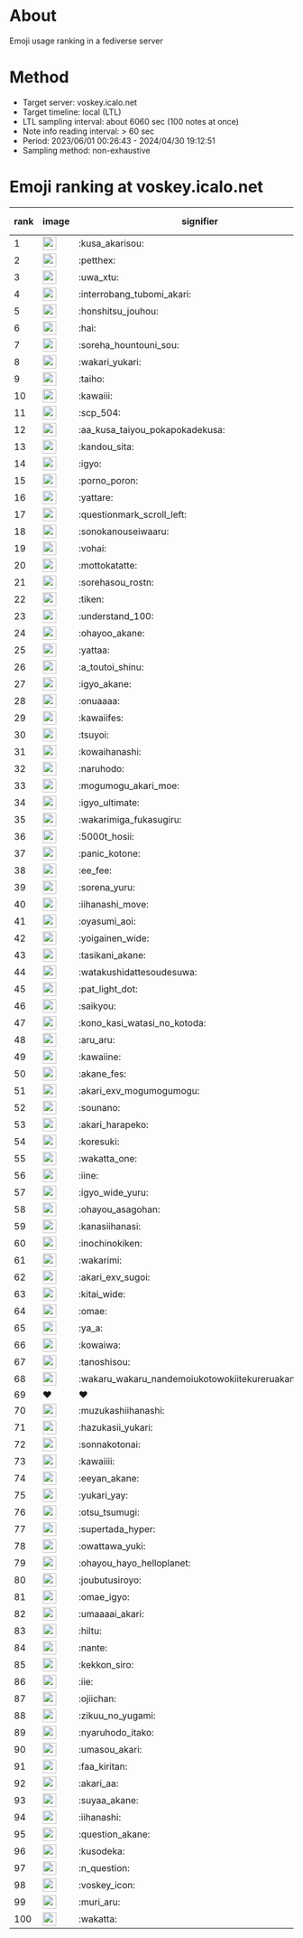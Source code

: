 # About
Emoji usage ranking in a fediverse server

# Method
- Target server: voskey.icalo.net
- Target timeline: local (LTL)
- LTL sampling interval: about 6060 sec (100 notes at once)
- Note info reading interval: > 60 sec
- Period: 2023/06/01 00:26:43 - 2024/04/30 19:12:51 
- Sampling method: non-exhaustive

# Emoji ranking at voskey.icalo.net

|rank|image|signifier|type|frequency score|
|----|----|----|----|----|
|1|<img height="24" src="https://voskey.icalo.net/emoji/kusa_akarisou.webp">|:kusa_akarisou:|custom|24585|
|2|<img height="24" src="https://voskey.icalo.net/emoji/petthex.webp">|:petthex:|custom|16880|
|3|<img height="24" src="https://voskey.icalo.net/emoji/uwa_xtu.webp">|:uwa_xtu:|custom|11163|
|4|<img height="24" src="https://voskey.icalo.net/emoji/interrobang_tubomi_akari.webp">|:interrobang_tubomi_akari:|custom|8461|
|5|<img height="24" src="https://voskey.icalo.net/emoji/honshitsu_jouhou.webp">|:honshitsu_jouhou:|custom|8162|
|6|<img height="24" src="https://voskey.icalo.net/emoji/hai.webp">|:hai:|custom|7262|
|7|<img height="24" src="https://voskey.icalo.net/emoji/soreha_hountouni_sou.webp">|:soreha_hountouni_sou:|custom|6588|
|8|<img height="24" src="https://voskey.icalo.net/emoji/wakari_yukari.webp">|:wakari_yukari:|custom|6474|
|9|<img height="24" src="https://voskey.icalo.net/emoji/taiho.webp">|:taiho:|custom|6445|
|10|<img height="24" src="https://voskey.icalo.net/emoji/kawaiii.webp">|:kawaiii:|custom|5402|
|11|<img height="24" src="https://voskey.icalo.net/emoji/scp_504.webp">|:scp_504:|custom|5378|
|12|<img height="24" src="https://voskey.icalo.net/emoji/aa_kusa_taiyou_pokapokadekusa.webp">|:aa_kusa_taiyou_pokapokadekusa:|custom|5375|
|13|<img height="24" src="https://voskey.icalo.net/emoji/kandou_sita.webp">|:kandou_sita:|custom|5000|
|14|<img height="24" src="https://voskey.icalo.net/emoji/igyo.webp">|:igyo:|custom|4280|
|15|<img height="24" src="https://voskey.icalo.net/emoji/porno_poron.webp">|:porno_poron:|custom|4081|
|16|<img height="24" src="https://voskey.icalo.net/emoji/yattare.webp">|:yattare:|custom|3964|
|17|<img height="24" src="https://voskey.icalo.net/emoji/questionmark_scroll_left.webp">|:questionmark_scroll_left:|custom|3944|
|18|<img height="24" src="https://voskey.icalo.net/emoji/sonokanouseiwaaru.webp">|:sonokanouseiwaaru:|custom|3810|
|19|<img height="24" src="https://voskey.icalo.net/emoji/vohai.webp">|:vohai:|custom|3730|
|20|<img height="24" src="https://voskey.icalo.net/emoji/mottokatatte.webp">|:mottokatatte:|custom|3654|
|21|<img height="24" src="https://voskey.icalo.net/emoji/sorehasou_rostn.webp">|:sorehasou_rostn:|custom|3587|
|22|<img height="24" src="https://voskey.icalo.net/emoji/tiken.webp">|:tiken:|custom|3451|
|23|<img height="24" src="https://voskey.icalo.net/emoji/understand_100.webp">|:understand_100:|custom|3258|
|24|<img height="24" src="https://voskey.icalo.net/emoji/ohayoo_akane.webp">|:ohayoo_akane:|custom|3071|
|25|<img height="24" src="https://voskey.icalo.net/emoji/yattaa.webp">|:yattaa:|custom|3056|
|26|<img height="24" src="https://voskey.icalo.net/emoji/a_toutoi_shinu.webp">|:a_toutoi_shinu:|custom|2930|
|27|<img height="24" src="https://voskey.icalo.net/emoji/igyo_akane.webp">|:igyo_akane:|custom|2896|
|28|<img height="24" src="https://voskey.icalo.net/emoji/onuaaaa.webp">|:onuaaaa:|custom|2752|
|29|<img height="24" src="https://voskey.icalo.net/emoji/kawaiifes.webp">|:kawaiifes:|custom|2743|
|30|<img height="24" src="https://voskey.icalo.net/emoji/tsuyoi.webp">|:tsuyoi:|custom|2713|
|31|<img height="24" src="https://voskey.icalo.net/emoji/kowaihanashi.webp">|:kowaihanashi:|custom|2616|
|32|<img height="24" src="https://voskey.icalo.net/emoji/naruhodo.webp">|:naruhodo:|custom|2536|
|33|<img height="24" src="https://voskey.icalo.net/emoji/mogumogu_akari_moe.webp">|:mogumogu_akari_moe:|custom|2505|
|34|<img height="24" src="https://voskey.icalo.net/emoji/igyo_ultimate.webp">|:igyo_ultimate:|custom|2362|
|35|<img height="24" src="https://voskey.icalo.net/emoji/wakarimiga_fukasugiru.webp">|:wakarimiga_fukasugiru:|custom|2348|
|36|<img height="24" src="https://voskey.icalo.net/emoji/5000t_hosii.webp">|:5000t_hosii:|custom|2312|
|37|<img height="24" src="https://voskey.icalo.net/emoji/panic_kotone.webp">|:panic_kotone:|custom|2268|
|38|<img height="24" src="https://voskey.icalo.net/emoji/ee_fee.webp">|:ee_fee:|custom|2231|
|39|<img height="24" src="https://voskey.icalo.net/emoji/sorena_yuru.webp">|:sorena_yuru:|custom|2216|
|40|<img height="24" src="https://voskey.icalo.net/emoji/iihanashi_move.webp">|:iihanashi_move:|custom|2207|
|41|<img height="24" src="https://voskey.icalo.net/emoji/oyasumi_aoi.webp">|:oyasumi_aoi:|custom|2144|
|42|<img height="24" src="https://voskey.icalo.net/emoji/yoigainen_wide.webp">|:yoigainen_wide:|custom|2050|
|43|<img height="24" src="https://voskey.icalo.net/emoji/tasikani_akane.webp">|:tasikani_akane:|custom|2003|
|44|<img height="24" src="https://voskey.icalo.net/emoji/watakushidattesoudesuwa.webp">|:watakushidattesoudesuwa:|custom|1966|
|45|<img height="24" src="https://voskey.icalo.net/emoji/pat_light_dot.webp">|:pat_light_dot:|custom|1847|
|46|<img height="24" src="https://voskey.icalo.net/emoji/saikyou.webp">|:saikyou:|custom|1809|
|47|<img height="24" src="https://voskey.icalo.net/emoji/kono_kasi_watasi_no_kotoda.webp">|:kono_kasi_watasi_no_kotoda:|custom|1807|
|48|<img height="24" src="https://voskey.icalo.net/emoji/aru_aru.webp">|:aru_aru:|custom|1801|
|49|<img height="24" src="https://voskey.icalo.net/emoji/kawaiine.webp">|:kawaiine:|custom|1773|
|50|<img height="24" src="https://voskey.icalo.net/emoji/akane_fes.webp">|:akane_fes:|custom|1772|
|51|<img height="24" src="https://voskey.icalo.net/emoji/akari_exv_mogumogumogu.webp">|:akari_exv_mogumogumogu:|custom|1768|
|52|<img height="24" src="https://voskey.icalo.net/emoji/sounano.webp">|:sounano:|custom|1761|
|53|<img height="24" src="https://voskey.icalo.net/emoji/akari_harapeko.webp">|:akari_harapeko:|custom|1754|
|54|<img height="24" src="https://voskey.icalo.net/emoji/koresuki.webp">|:koresuki:|custom|1737|
|55|<img height="24" src="https://voskey.icalo.net/emoji/wakatta_one.webp">|:wakatta_one:|custom|1711|
|56|<img height="24" src="https://voskey.icalo.net/emoji/iine.webp">|:iine:|custom|1661|
|57|<img height="24" src="https://voskey.icalo.net/emoji/igyo_wide_yuru.webp">|:igyo_wide_yuru:|custom|1571|
|58|<img height="24" src="https://voskey.icalo.net/emoji/ohayou_asagohan.webp">|:ohayou_asagohan:|custom|1565|
|59|<img height="24" src="https://voskey.icalo.net/emoji/kanasiihanasi.webp">|:kanasiihanasi:|custom|1560|
|60|<img height="24" src="https://voskey.icalo.net/emoji/inochinokiken.webp">|:inochinokiken:|custom|1532|
|61|<img height="24" src="https://voskey.icalo.net/emoji/wakarimi.webp">|:wakarimi:|custom|1510|
|62|<img height="24" src="https://voskey.icalo.net/emoji/akari_exv_sugoi.webp">|:akari_exv_sugoi:|custom|1491|
|63|<img height="24" src="https://voskey.icalo.net/emoji/kitai_wide.webp">|:kitai_wide:|custom|1385|
|64|<img height="24" src="https://voskey.icalo.net/emoji/omae.webp">|:omae:|custom|1378|
|65|<img height="24" src="https://voskey.icalo.net/emoji/ya_a.webp">|:ya_a:|custom|1374|
|66|<img height="24" src="https://voskey.icalo.net/emoji/kowaiwa.webp">|:kowaiwa:|custom|1362|
|67|<img height="24" src="https://voskey.icalo.net/emoji/tanoshisou.webp">|:tanoshisou:|custom|1322|
|68|<img height="24" src="https://voskey.icalo.net/emoji/wakaru_wakaru_nandemoiukotowokiitekureruakanetyan.webp">|:wakaru_wakaru_nandemoiukotowokiitekureruakanetyan:|custom|1289|
|69|❤|❤|unicode|1274|
|70|<img height="24" src="https://voskey.icalo.net/emoji/muzukashiihanashi.webp">|:muzukashiihanashi:|custom|1253|
|71|<img height="24" src="https://voskey.icalo.net/emoji/hazukasii_yukari.webp">|:hazukasii_yukari:|custom|1228|
|72|<img height="24" src="https://voskey.icalo.net/emoji/sonnakotonai.webp">|:sonnakotonai:|custom|1220|
|73|<img height="24" src="https://voskey.icalo.net/emoji/kawaiiii.webp">|:kawaiiii:|custom|1210|
|74|<img height="24" src="https://voskey.icalo.net/emoji/eeyan_akane.webp">|:eeyan_akane:|custom|1208|
|75|<img height="24" src="https://voskey.icalo.net/emoji/yukari_yay.webp">|:yukari_yay:|custom|1201|
|76|<img height="24" src="https://voskey.icalo.net/emoji/otsu_tsumugi.webp">|:otsu_tsumugi:|custom|1185|
|77|<img height="24" src="https://voskey.icalo.net/emoji/supertada_hyper.webp">|:supertada_hyper:|custom|1168|
|78|<img height="24" src="https://voskey.icalo.net/emoji/owattawa_yuki.webp">|:owattawa_yuki:|custom|1157|
|79|<img height="24" src="https://voskey.icalo.net/emoji/ohayou_hayo_helloplanet.webp">|:ohayou_hayo_helloplanet:|custom|1136|
|80|<img height="24" src="https://voskey.icalo.net/emoji/joubutusiroyo.webp">|:joubutusiroyo:|custom|1132|
|81|<img height="24" src="https://voskey.icalo.net/emoji/omae_igyo.webp">|:omae_igyo:|custom|1127|
|82|<img height="24" src="https://voskey.icalo.net/emoji/umaaaai_akari.webp">|:umaaaai_akari:|custom|1121|
|83|<img height="24" src="https://voskey.icalo.net/emoji/hiltu.webp">|:hiltu:|custom|1118|
|84|<img height="24" src="https://voskey.icalo.net/emoji/nante.webp">|:nante:|custom|1117|
|85|<img height="24" src="https://voskey.icalo.net/emoji/kekkon_siro.webp">|:kekkon_siro:|custom|1092|
|86|<img height="24" src="https://voskey.icalo.net/emoji/iie.webp">|:iie:|custom|1089|
|87|<img height="24" src="https://voskey.icalo.net/emoji/ojiichan.webp">|:ojiichan:|custom|1088|
|88|<img height="24" src="https://voskey.icalo.net/emoji/zikuu_no_yugami.webp">|:zikuu_no_yugami:|custom|1082|
|89|<img height="24" src="https://voskey.icalo.net/emoji/nyaruhodo_itako.webp">|:nyaruhodo_itako:|custom|1079|
|90|<img height="24" src="https://voskey.icalo.net/emoji/umasou_akari.webp">|:umasou_akari:|custom|1077|
|91|<img height="24" src="https://voskey.icalo.net/emoji/faa_kiritan.webp">|:faa_kiritan:|custom|1076|
|92|<img height="24" src="https://voskey.icalo.net/emoji/akari_aa.webp">|:akari_aa:|custom|1065|
|93|<img height="24" src="https://voskey.icalo.net/emoji/suyaa_akane.webp">|:suyaa_akane:|custom|1057|
|94|<img height="24" src="https://voskey.icalo.net/emoji/iihanashi.webp">|:iihanashi:|custom|1055|
|95|<img height="24" src="https://voskey.icalo.net/emoji/question_akane.webp">|:question_akane:|custom|1046|
|96|<img height="24" src="https://voskey.icalo.net/emoji/kusodeka.webp">|:kusodeka:|custom|1030|
|97|<img height="24" src="https://voskey.icalo.net/emoji/n_question.webp">|:n_question:|custom|1005|
|98|<img height="24" src="https://voskey.icalo.net/emoji/voskey_icon.webp">|:voskey_icon:|custom|1004|
|99|<img height="24" src="https://voskey.icalo.net/emoji/muri_aru.webp">|:muri_aru:|custom|994|
|100|<img height="24" src="https://voskey.icalo.net/emoji/wakatta.webp">|:wakatta:|custom|975|

